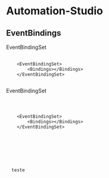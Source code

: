 # Automation-Studio

## EventBindings

EventBindingSet
<pre>
  <code>
    &lt;EventBindingSet&gt;
        &lt;Bindings&gt;&lt;/Bindings&gt;
    &lt;/EventBindingSet&gt;
  </code>
</pre>

EventBindingSet
<code>
  <pre>
    &lt;EventBindingSet&gt;
        &lt;Bindings&gt;&lt;/Bindings&gt;
    &lt;/EventBindingSet&gt;
  </pre>
</code>

<br>
<br>
<code>
  teste
</code>

